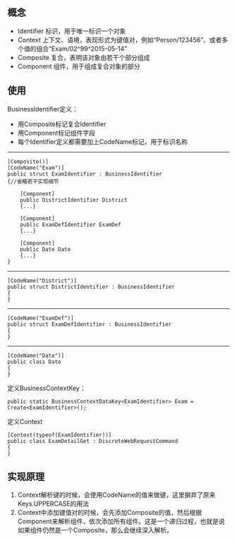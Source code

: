 ## 概念
- Identifier 标识，用于唯一标识一个对象
- Context 上下文、语境，表现形式为键值对，例如“Person/123456”、或者多个值的组合“Exam/02^99^2015-05-14”
- Composite 复合，表明该对象由若干个部分组成
- Component 组件，用于组成复合对象的部分

## 使用
BusinessIdentifier定义：



- 用Composite标记复合Identifier
- 用Component标记组件字段
- 每个Identifier定义都需要加上CodeName标记，用于标识名称

----------

	[Composite()]
    [CodeName("Exam")]
    public struct ExamIdentifier : BusinessIdentifier
    {//省略若干实现细节
		
		[Component]
        public DistrictIdentifier District
        {...}
        
        [Component]
        public ExamDefIdentifier ExamDef
        {...}
        
        [Component]
        public Date Date
        {...}
	}

----------

    [CodeName("District")]
    public struct DistrictIdentifier : BusinessIdentifier
    {
	}

----------

    [CodeName("ExamDef")]
    public struct ExamDefIdentifier : BusinessIdentifier
    {
	}

----------

    [CodeName("Date")]
    public class Date 
    {
	}

定义BusinessContextKey：

    public static BusinessContextDataKey<ExamIdentifier> Exam = Create<ExamIdentifier>();

定义Context

    [Context(typeof(ExamIdentifier))]
    public class ExamDetailGet : DiscreteWebRequestCommand
    {
	}

## 实现原理
1. Context解析键的时候，会使用CodeName的值来做键，这里摒弃了原来Keys.UPPERCASE的用法
2. Context中添加键值对的时候，会先添加Composite的值，然后根据Component来解析组件，依次添加所有组件。这是一个递归过程，也就是说如果组件仍然是一个Composite，那么会继续深入解析。